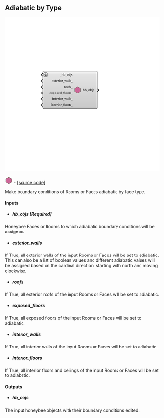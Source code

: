 ## Adiabatic by Type

![](../../images/components/Adiabatic_by_Type.png)

![](../../images/icons/Adiabatic_by_Type.png) - [[source code]](https://github.com/ladybug-tools/honeybee-grasshopper-energy/blob/master/honeybee_grasshopper_energy/src//HB%20Adiabatic%20by%20Type.py)


Make boundary conditions of Rooms or Faces adiabatic by face type. 



#### Inputs
* ##### hb_objs [Required]
Honeybee Faces or Rooms to which adiabatic boundary conditions will be assigned. 
* ##### exterior_walls 
If True, all exterior walls of the input Rooms or Faces will be set to adiabatic. This can also be a list of boolean values and different adiabatic values will be assigned based on the cardinal direction, starting with north and moving clockwise. 
* ##### roofs 
If True, all exterior roofs of the input Rooms or Faces will be set to adiabatic. 
* ##### exposed_floors 
If True, all exposed floors of the input Rooms or Faces will be set to adiabatic. 
* ##### interior_walls 
If True, all interior walls of the input Rooms or Faces will be set to adiabatic. 
* ##### interior_floors 
If True, all interior floors and ceilings of the input Rooms or Faces will be set to adiabatic. 

#### Outputs
* ##### hb_objs
The input honeybee objects with their boundary conditions edited. 